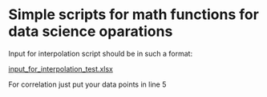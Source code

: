 # Simple scripts for math functions for data science oparations

Input for interpolation script should be in such a format:

[input_for_interpolation_test.xlsx](https://github.com/user-attachments/files/15919510/input_for_interpolation_test.xlsx)

For correlation just put your data points in line 5
